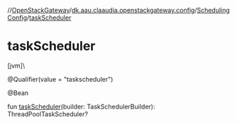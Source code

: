 //[OpenStackGateway](../../../index.md)/[dk.aau.claaudia.openstackgateway.config](../index.md)/[SchedulingConfig](index.md)/[taskScheduler](task-scheduler.md)

# taskScheduler

[jvm]\

@Qualifier(value = &quot;taskscheduler&quot;)

@Bean

fun [taskScheduler](task-scheduler.md)(builder: TaskSchedulerBuilder): ThreadPoolTaskScheduler?
